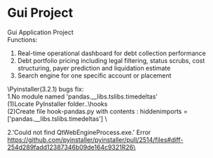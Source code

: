 # Gui Project

Gui Application Project\
Functions:
1. Real-time operational dashboard for debt collection performance
2. Debt portfolio pricing including legal filtering, status scrubs, cost structuring, payer prediction and liquidation estimate
3. Search engine for one specific account or placement


\Pyinstaller(3.2.1) bugs fix:\
1.No module named 'pandas.__libs.tslibs.timedeltas'\
(1)Locate PyInstaller folder..\hooks\
(2)Create file hook-pandas.py with contents : hiddenimports = ['pandas.__libs.tslibs.timedeltas'] \

2.'Could not find QtWebEngineProcess.exe.' Error \
https://github.com/pyinstaller/pyinstaller/pull/2514/files#diff-254d289fadd12387346b09de164c9321R26\
